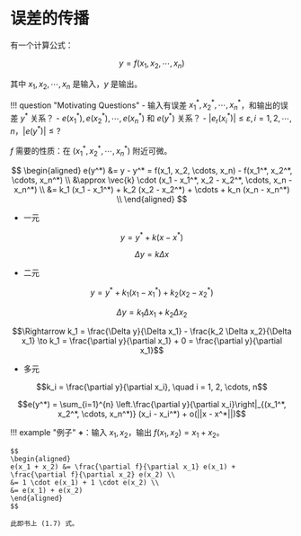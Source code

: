 # 误差的传播

有一个计算公式：

$$y = f(x_1, x_2, \cdots, x_n)$$

其中 $x_1, x_2, \cdots, x_n$ 是输入，$y$ 是输出。

!!! question "Motivating Questions"
    - 输入有误差 $x_1^*, x_2^*, \cdots, x_n^*$，和输出的误差 $y^*$ 关系？
    - $e(x_1^*), e(x_2^*), \cdots, e(x_n^*)$ 和 $e(y^*)$ 关系？
    - $|e_{\mathrm{r}}(x_i^*)| \leq \varepsilon, \, i = 1, 2, \cdots, n$，$|e(y^*)| \leq ?$

$f$ 需要的性质：在 $(x_1^*, x_2^*, \cdots, x_n^*)$ 附近可微。

$$
\begin{aligned}
e(y^*) &= y - y^* = f(x_1, x_2, \cdots, x_n) - f(x_1^*, x_2^*, \cdots, x_n^*) \\
&\approx \vec{k} \cdot (x_1 - x_1^*, x_2 - x_2^*, \cdots, x_n - x_n^*) \\
&= k_1 (x_1 - x_1^*) + k_2 (x_2 - x_2^*) + \cdots + k_n (x_n - x_n^*) \\
\end{aligned}
$$

- 一元

$$y = y^* + k (x - x^*)$$

$$\Delta y = k \Delta x$$

- 二元

$$y = y^* + k_1 (x_1 - x_1^*) + k_2 (x_2 - x_2^*)$$

$$\Delta y = k_1 \Delta x_1 + k_2 \Delta x_2$$

$$\Rightarrow k_1 = \frac{\Delta y}{\Delta x_1} - \frac{k_2 \Delta x_2}{\Delta x_1} \to k_1 = \frac{\partial y}{\partial x_1} + 0 = \frac{\partial y}{\partial x_1}$$

- 多元

$$k_i = \frac{\partial y}{\partial x_i}, \quad i = 1, 2, \cdots, n$$

$$e(y^*) = \sum_{i=1}^{n} \left.\frac{\partial y}{\partial x_i}\right|_{(x_1^*, x_2^*, \cdots, x_n^*)} (x_i - x_i^*) + o(||x - x^*||)$$

!!! example "例子"
    **+**：输入 $x_1, x_2$，输出 $f(x_1, x_2) = x_1 + x_2$。

    $$
    \begin{aligned}
    e(x_1 + x_2) &= \frac{\partial f}{\partial x_1} e(x_1) + \frac{\partial f}{\partial x_2} e(x_2) \\
    &= 1 \cdot e(x_1) + 1 \cdot e(x_2) \\
    &= e(x_1) + e(x_2)
    \end{aligned}
    $$

    此即书上 (1.7) 式。
